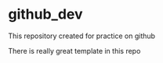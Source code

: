 # github_dev
This repository created for practice on github

There is really great template in this repo